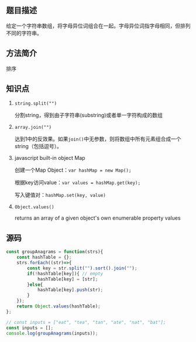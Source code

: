 ## 题目描述
给定一个字符串数组，将字母异位词组合在一起。字母异位词指字母相同，但排列不同的字符串。
## 方法简介
排序
## 知识点
1. ```string.split("")```<p>
   分割string，得到由子字符串(substring)或者单一字符构成的数组
2. ```array.join("")```<p>
    达到1中的反效果。如果```join()```中无参数，则将数组中所有元素组合成一个string（包括逗号）。
3. javascript built-in object Map<p>
    创建一个Map Object：```var hashMap = new Map();```<p>
    根据key访问value：```var values = hashMap.get(key);```<p>
    写入键值对：```hashMap.set(key, value)```
4. ```Object.values()```<p>
    returns an array of a given object's own enumerable property values
## 源码
``` javascript
const groupAnagrams = function(strs){
    const hashTable = {};
    strs.forEach((str)=>{
        const key = str.split("").sort().join("");
        if(!hashTable[key]){ // empty
            hashTable[key] = [str];
        }else{
            hashTable[key].push(str);
        }
    });
    return Object.values(hashTable);
};

// const inputs = ["eat", "tea", "tan", "ate", "nat", "bat"];
const inputs = [];
console.log(groupAnagrams(inputs));
```
